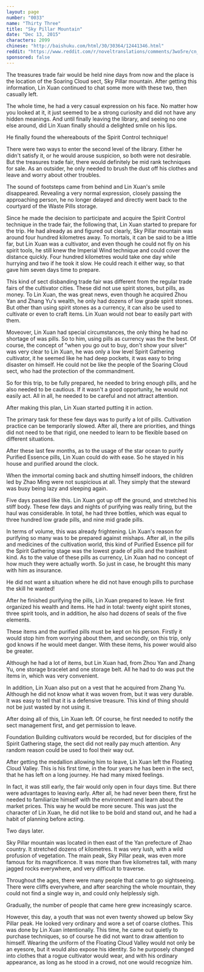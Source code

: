 ```yaml
---
layout: page
number: "0033"
name: "Thirty Three"
title: "Sky Pillar Mountain"
date: "Dec 13, 2015"
characters: 2099
chinese: "http://baishuku.com/html/30/30364/12441346.html"
reddit: "https://www.reddit.com/r/noveltranslations/comments/3wo5re/cn_tempered_immortal_chapter_0033/"
sponsored: false
---
```


The treasures trade fair would be held nine days from now and the place is the location of the Soaring Cloud sect, Sky Pillar mountain. After getting this information, Lin Xuan continued to chat some more with these two, then casually left.

The whole time, he had a very casual expression on his face. No matter how you looked at it, it just seemed to be a strong curiosity and did not have any hidden meanings. And until finally leaving the library, and seeing no one else around, did Lin Xuan finally should a delighted smile on his lips.

He finally found the whereabouts of the Spirit Control technique!

There were two ways to enter the second level of the library. Either he didn't satisfy it, or he would arouse suspicion, so both were not desirable. But the treasures trade fair, there would definitely be mid rank techniques for sale. As an outsider, he only needed to brush the dust off his clothes and leave and worry about other troubles.

The sound of footsteps came from behind and Lin Xuan's smile disappeared. Revealing a very normal expression, closely passing the approaching person, he no longer delayed and directly went back to the courtyard of the Waste Pills storage.

Since he made the decision to participate and acquire the Spirit Control technique in the trade fair, the following that, Lin Xuan started to prepare for the trip. He had already as and figured out clearly, Sky Pillar mountain was around four hundred kilometres away. To mortals, it can be said to be a little far, but Lin Xuan was a cultivator, and even though he could not fly on his spirit tools, he still knew the Imperial Wind technique and could cover the distance quickly. Four hundred kilometres would take one day while hurrying and two if he took it slow. He could reach it either way, so that gave him seven days time to prepare.

This kind of sect disbanding trade fair was different from the regular trade fairs of the cultivator cities. These did not use spirit stones, but pills, as money. To Lin Xuan, the was great news, even though he acquired Zhou Yan and Zhang Yu's wealth, he only had dozens of low grade spirit stones. But other than using spirit stones as a currency, it can also be used to cultivate or even to craft items. Lin Xuan would not bear to easily part with them.

Moveover, Lin Xuan had special circumstances, the only thing he had no shortage of was pills. So to him, using pills as currency was the the best. Of course, the concept of "when you go out to buy, don't show your silver" was very clear to Lin Xuan, he was only a low level Spirit Gathering cultivator, it he seemed like he had deep pockets, it was easy to bring disaster on himself. He could not be like the people of the Soaring Cloud sect, who had the protection of the commandment.

So for this trip, to be fully prepared, he needed to bring enough pills, and he also needed to be cautious. If it wasn't a good opportunity, he would not easily act. All in all, he needed to be careful and not attract attention.

After making this plan, Lin Xuan started putting it in action.

The primary task for these few days was to purify a lot of pills. Cultivation practice can be temporarily slowed. After all, there are priorities, and things did not need to be that rigid, one needed to learn to be flexible based on different situations.

After these last few months, as to the usage of the star ocean to purify Purified Essence pills, Lin Xuan could do with ease. So he stayed in his house and purified around the clock.

When the immortal coming back and shutting himself indoors, the children led by Zhao Ming were not suspicious at all. They simply that the steward was busy being lazy and sleeping again.

Five days passed like this. Lin Xuan got up off the ground, and stretched his stiff body. These few days and nights of purifying was really tiring, but the haul was considerable. In total, he had three bottles, which was equal to three hundred low grade pills, and nine mid grade pills.

In terms of volume, this was already frightening. Lin Xuan's reason for purifying so many was to be prepared against mishaps. After all, in the pills and medicines of the cultivation world, this kind of Purified Essence pill for the Spirit Gathering stage was the lowest grade of pills and the trashiest kind. As to the value of these pills as currency, Lin Xuan had no concept of how much they were actually worth. So just in case, he brought this many with him as insurance.

He did not want a situation where he did not have enough pills to purchase the skill he wanted!

After he finished purifying the pills, Lin Xuan prepared to leave. He first organized his wealth and items. He had in total: twenty eight spirit stones, three spirit tools, and in addition, he also had dozens of seals of the five elements.

These items and the purified pills must be kept on his person. Firstly it would stop him from worrying about them, and secondly, on this trip, only god knows if he would meet danger. With these items, his power would also be greater.

Although he had a lot of items, but Lin Xuan had, from Zhou Yan and Zhang Yu, one storage bracelet and one storage belt. All he had to do was put the items in, which was very convenient.

In addition, Lin Xuan also put on a vest that he acquired from Zhang Yu. Although he did not know what it was woven from, but it was very durable. It was easy to tell that it is a defensive treasure. This kind of thing should not be just wasted by not using it.

After doing all of this, Lin Xuan left. Of course, he first needed to notify the sect management first, and get permission to leave.

Foundation Building cultivators would be recorded, but for disciples of the Spirit Gathering stage, the sect did not really pay much attention. Any random reason could be used to fool their way out.

After getting the medallion allowing him to leave, Lin Xuan left the Floating Cloud Valley. This is his first time, in the four years he has been in the sect, that he has left on a long journey. He had many mixed feelings.

In fact, it was still early, the fair would only open in four days time. But there were advantages to leaving early. After all, he had never been there, first he needed to familiarize himself with the environment and learn about the market prices. This way he would be more secure. This was just the character of Lin Xuan, he did not like to be bold and stand out, and he had a habit of planning before acting.

Two days later.

Sky Pillar mountain was located in then east of the Yan prefecture of Zhao country. It stretched dozens of kilometres. It was very lush, with a wild profusion of vegetation. The main peak, Sky Pillar peak, was even more famous for its magnificence. It was more than five kilometres tall, with many jagged rocks everywhere, and very difficult to traverse.

Throughout the ages, there were many people that came to go sightseeing. There were cliffs everywhere, and after searching the whole mountain, they could not find a single way in, and could only helplessly sigh.

Gradually, the number of people that came here grew increasingly scarce.

However, this day, a youth that was not even twenty showed up below Sky Pillar peak. He looked very ordinary and wore a set of coarse clothes. This was done by Lin Xuan intentionally. This time, he came out quietly to purchase techniques, so of course he did not want to draw attention to himself. Wearing the uniform of the Floating Cloud Valley would not only be an eyesore, but it would also expose his identity. So he purposely changed into clothes that a rogue cultivator would wear, and with his ordinary appearance, as long as he stood in a crowd, not one would recognize him.

